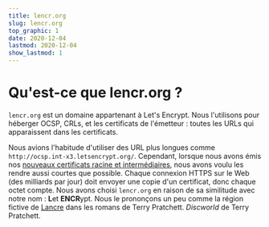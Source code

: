 ```yaml
---
title: lencr.org
slug: lencr.org
top_graphic: 1
date: 2020-12-04
lastmod: 2020-12-04
show_lastmod: 1
---
```



# Qu'est-ce que lencr.org ?

`lencr.org` est un domaine appartenant à Let's Encrypt. Nous l'utilisons pour héberger OCSP, CRLs, et les certificats de l'émetteur : toutes les URLs qui apparaissent dans les certificats.

Nous avions l'habitude d'utiliser des URL plus longues comme `http://ocsp.int-x3.letsencrypt.org/`. Cependant, lorsque nous avons émis nos [nouveaux certificats racine et intermédiaires][1], nous avons voulu les rendre aussi courtes que possible. Chaque connexion HTTPS sur le Web (des milliards par jour) doit envoyer une copie d'un certificat, donc chaque octet compte. Nous avons choisi `lencr.org` en raison de sa similitude avec notre nom : **L**et **ENCR**ypt. Nous le prononçons un peu comme la région fictive de [Lancre][] dans les romans de Terry Pratchett. _Discworld_ de Terry Pratchett.

[1]: https://letsencrypt.org/2020/09/17/new-root-and-intermediates.html
[Lancre]: https://discworld.fandom.com/wiki/Lancre
